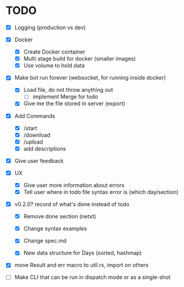 # TODO
- [x] Logging (production vs dev)

- [x] Docker
    - [x] Create Docker container
    - [x] Multi stage build for docker (smaller images)
    - [x] Use volume to hold data

- [x] Make bot run forever (websocket, for running inside docker)
    - [x] Load file, do not throw anything out
        - [ ] implement Merge for todo
    - [x] Give me the file stored in server (export)

- [x] Add Commands
    - [x] /start
    - [x] /download
    - [x] /upload
    - [x] add descriptions

- [x] Give user feedback

- [x] UX
    - [x] Give user more information about errors
    - [x] Tell user where in todo file syntax error is (which day/section)

- [x] v0.2.0? record of what's done instead of todo
    - [x] Remove done section (netxt)
    - [x] Change syntax examples
    - [x] Change spec.md
    - [x] New data structure for Days (sorted, hashmap)


- [x] move Result and err macro to util.rs, import on others

- [ ] Make CLI that can be run in dispatch mode or as a single-shot
